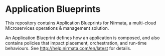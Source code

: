# Application Blueprints

This repository contains Application Blueprints for Nirmata, a multi-cloud Microservices operations & management solution.

An Application Blueprint defines how an application is composed, and also contains policies that impact placement, orchestration, and run-time behaviours. See http://help.nirmata.com/en/latest for details.



